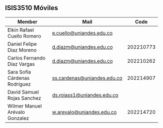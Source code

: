 ## ISIS3510 Móviles

| Member | Mail | Code |
| --- | --- | --- |
| Elkin Rafael Cuello Romero | e.cuello@uniandes.edu.co |  |  
| Daniel Felipe Diaz Moreno | d.diazm@uniandes.edu.co | 202210773 |  
| Carlos Fernando Díaz Vargas | d.diazm@uniandes.edu.co | 202210262 |  
| Sara Sofía Cárdenas Rodríguez | ss.cardenas@uniandes.edu.co | 202214907 |  
| David Samuel Rojas Sanchez | ds.rojass1@uniandes.edu.co |  |
| Wilmer Manuel Arévalo Gonzalez | w.arevalo@uniandes.edu.co | 202214720 |  
